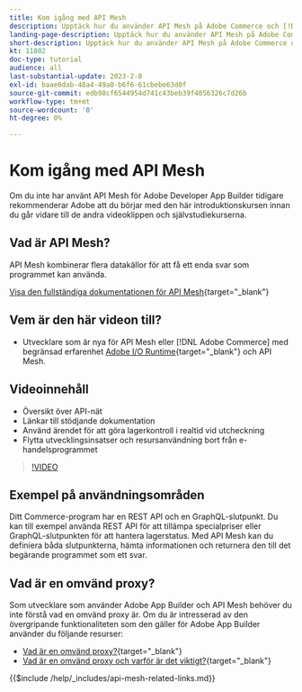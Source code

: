 ```yaml
---
title: Kom igång med API Mesh
description: Upptäck hur du använder API Mesh på Adobe Commerce och [!DNL Adobe App Builder]. Lär dig hur du installerar Adobe App Builder, arbetar med projekt, skapar en omvänd grafisk proxy och mycket mer.
landing-page-description: Upptäck hur du använder API Mesh på Adobe Commerce och [!DNL Adobe App Builder]. Lär dig hur du installerar Adobe IO, arbetar med projekt, skapar en grafisk omvänd proxy och mycket mer.
short-description: Upptäck hur du använder API Mesh på Adobe Commerce och [!DNL Adobe App Builder]. Lär dig hur du installerar Adobe IO, arbetar med projekt, skapar en grafisk omvänd proxy och mycket mer.
kt: 11802
doc-type: tutorial
audience: all
last-substantial-update: 2023-2-8
exl-id: baae6dab-48a4-49a0-b6f6-61cbebe63d0f
source-git-commit: edb98cf6544954d741c43beb39f4056326c7d26b
workflow-type: tm+mt
source-wordcount: '0'
ht-degree: 0%

---
```


# Kom igång med API Mesh

Om du inte har använt API Mesh för Adobe Developer App Builder tidigare rekommenderar Adobe att du börjar med den här introduktionskursen innan du går vidare till de andra videoklippen och självstudiekurserna.

## Vad är API Mesh?

API Mesh kombinerar flera datakällor för att få ett enda svar som programmet kan använda.

[Visa den fullständiga dokumentationen för API Mesh](https://developer.adobe.com/graphql-mesh-gateway/gateway/overview/){target="_blank"}

## Vem är den här videon till?

* Utvecklare som är nya för API Mesh eller [!DNL Adobe Commerce] med begränsad erfarenhet [Adobe I/O Runtime](https://developer.adobe.com/runtime/docs/guides/overview/){target="_blank"} och API Mesh.

## Videoinnehåll

* Översikt över API-nät
* Länkar till stödjande dokumentation
* Använd ärendet för att göra lagerkontroll i realtid vid utcheckning
* Flytta utvecklingsinsatser och resursanvändning bort från e-handelsprogrammet

>[!VIDEO](https://video.tv.adobe.com/v/3417534?quality=12&learn=on)

## Exempel på användningsområden

Ditt Commerce-program har en REST API och en GraphQL-slutpunkt. Du kan till exempel använda REST API för att tillämpa specialpriser eller GraphQL-slutpunkten för att hantera lagerstatus. Med API Mesh kan du definiera båda slutpunkterna, hämta informationen och returnera den till det begärande programmet som ett svar.

## Vad är en omvänd proxy?

Som utvecklare som använder Adobe App Builder och API Mesh behöver du inte förstå vad en omvänd proxy är. Om du är intresserad av den övergripande funktionaliteten som den gäller för Adobe App Builder använder du följande resurser:

* [Vad är en omvänd proxy?](https://www.imperva.com/learn/performance/reverse-proxy/){target="_blank"}
* [Vad är en omvänd proxy och varför är det viktigt?](https://blog.hubspot.com/website/reverse-proxy){target="_blank"}

{{$include /help/_includes/api-mesh-related-links.md}}
